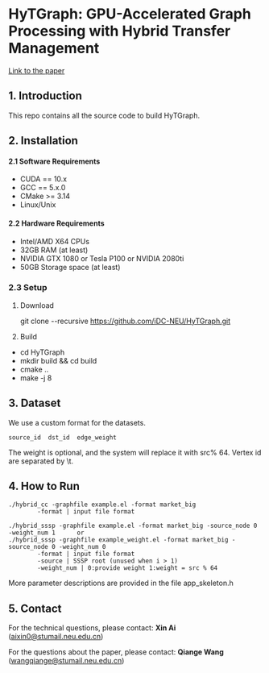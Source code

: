 # HyTGraph: GPU-Accelerated Graph Processing with Hybrid Transfer Management #

[Link to the paper](https://arxiv.org/abs/2208.14935)
## 1. Introduction ##
This repo contains all the source code to build HyTGraph.

## 2. Installation ##

#### 2.1 Software Requirements ####
* CUDA == 10.x
* GCC == 5.x.0
* CMake >= 3.14
* Linux/Unix

#### 2.2 Hardware Requirements ####

* Intel/AMD X64 CPUs
* 32GB RAM (at least)
* NVIDIA GTX 1080 or Tesla P100 or NVIDIA 2080ti
* 50GB Storage space (at least)

### 2.3 Setup ###
1. Download

    git clone --recursive https://github.com/iDC-NEU/HyTGraph.git
    
2. Build

  - cd HyTGraph
  - mkdir build && cd build
  - cmake .. 
  - make -j 8

## 3. Dataset ##
We use a custom format for the datasets.

```
source_id  dst_id  edge_weight
```

The weight is optional, and the system will replace it with src% 64. Vertex id are separated by \t.


## 4. How to Run ##

```
./hybrid_cc -graphfile example.el -format market_big
        -format | input file format
        
./hybrid_sssp -graphfile example.el -format market_big -source_node 0 -weight_num 1      or
./hybrid_sssp -graphfile example_weight.el -format market_big -source_node 0 -weight_num 0
        -format | input file format 
        -source | SSSP root (unused when i > 1)
        -weight_num | 0:provide weight 1:weight = src % 64
```

More parameter descriptions are provided in the file app_skeleton.h
## 5. Contact ##

For the technical questions, please contact: **Xin Ai** (aixin0@stumail.neu.edu.cn)

For the questions about the paper, please contact: **Qiange Wang** (wangqiange@stumail.neu.edu.cn)
